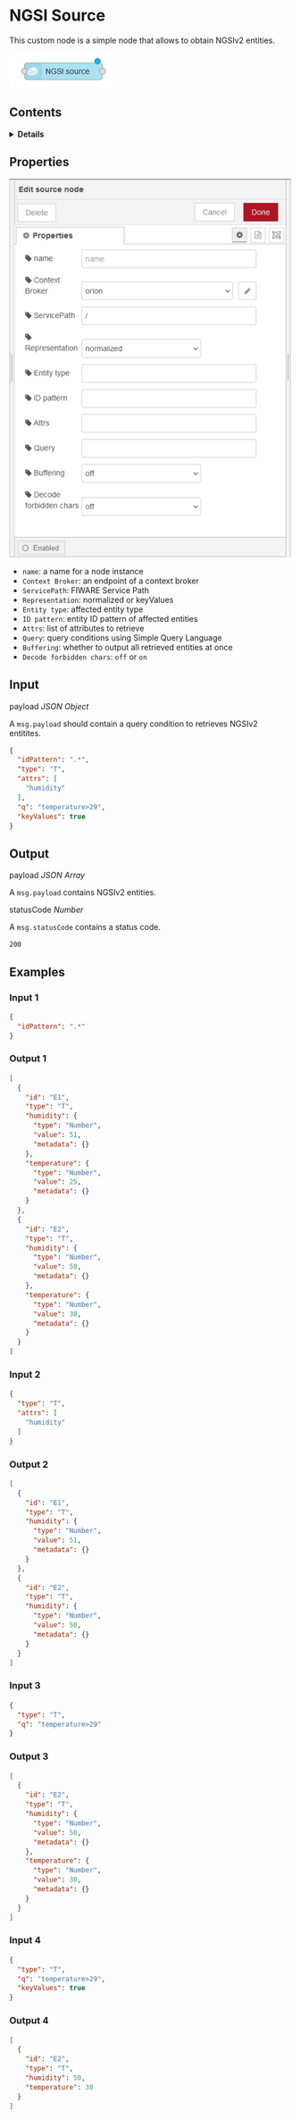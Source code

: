 # NGSI Source

This custom node is a simple node that allows to obtain NGSIv2 entities.

![](https://raw.githubusercontent.com/lets-fiware/node-red-contrib-letsfiware-NGSI/gh-pages/images/source/source-01.png)

## Contents

<details>
<summary><strong>Details</strong></summary>

-   [Properties](#properties)
-   [Inputs](#inputs)
-   [Outputs](#outputs)
-   [Examples](#examples)

</details>

## Properties

![](https://raw.githubusercontent.com/lets-fiware/node-red-contrib-letsfiware-NGSI/gh-pages/images/source/source-02.png)

-   `name`: a name for a node instance
-   `Context Broker`: an endpoint of a context broker
-   `ServicePath`: FIWARE Service Path
-   `Representation`: normalized or keyValues
-   `Entity type`: affected entity type
-   `ID pattern`: entity ID pattern of affected entities
-   `Attrs`: list of attributes to retrieve
-   `Query`: query conditions using Simple Query Language
-   `Buffering`: whether to output all retrieved entities at once
-   `Decode forbidden chars`: `off` or `on`

## Input

payload  *JSON Object*

A `msg.payload` should contain a query condition to retrieves NGSIv2 entitites.

```json
{
  "idPattern": ".*",
  "type": "T",
  "attrs": [
    "humidity"
  ],
  "q": "temperature>29",
  "keyValues": true
}
```

## Output

payload *JSON Array*

A `msg.payload` contains NGSIv2 entities.

statusCode *Number*

A `msg.statusCode` contains a status code.

```text
200
```

## Examples

### Input 1

```json
{
  "idPattern": ".*"
}
```

### Output 1

```json
[
  {
    "id": "E1",
    "type": "T",
    "humidity": {
      "type": "Number",
      "value": 51,
      "metadata": {}
    },
    "temperature": {
      "type": "Number",
      "value": 25,
      "metadata": {}
    }
  },
  {
    "id": "E2",
    "type": "T",
    "humidity": {
      "type": "Number",
      "value": 50,
      "metadata": {}
    },
    "temperature": {
      "type": "Number",
      "value": 30,
      "metadata": {}
    }
  }
]
```

### Input 2

```json
{
  "type": "T",
  "attrs": [
    "humidity"
  ]
}
```

### Output 2

```json
[
  {
    "id": "E1",
    "type": "T",
    "humidity": {
      "type": "Number",
      "value": 51,
      "metadata": {}
    }
  },
  {
    "id": "E2",
    "type": "T",
    "humidity": {
      "type": "Number",
      "value": 50,
      "metadata": {}
    }
  }
]
```

### Input 3

```json
{
  "type": "T",
  "q": "temperature>29"
}
```

### Output 3

```json
[
  {
    "id": "E2",
    "type": "T",
    "humidity": {
      "type": "Number",
      "value": 50,
      "metadata": {}
    },
    "temperature": {
      "type": "Number",
      "value": 30,
      "metadata": {}
    }
  }
]
```

### Input 4

```json
{
  "type": "T",
  "q": "temperature>29",
  "keyValues": true
}
```

### Output 4

```json
[
  {
    "id": "E2",
    "type": "T",
    "humidity": 50,
    "temperature": 30
  }
]
```
